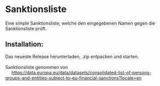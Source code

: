 # Sanktionsliste

Eine simple Sanktionsliste, welche den eingegebenen Namen gegen die Sanktionsliste prüft. <br/>
## Installation: <br/>
Das neueste Release herunterladen, .zip entpacken und starten. <br/>
<br/>
Sanktionsliste genommen von <br/>
&nbsp;&nbsp;&nbsp;&nbsp;    https://data.europa.eu/data/datasets/consolidated-list-of-persons-groups-and-entities-subject-to-eu-financial-sanctions?locale=en

